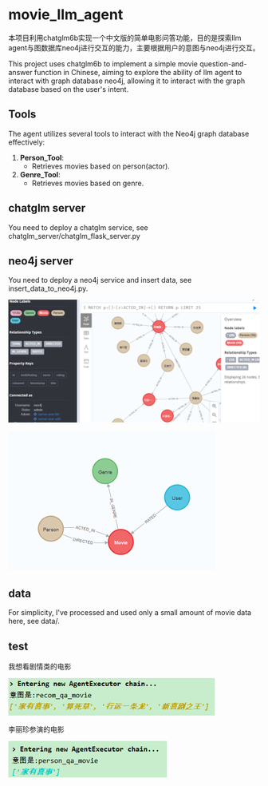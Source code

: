 # movie_llm_agent
本项目利用chatglm6b实现一个中文版的简单电影问答功能，目的是探索llm agent与图数据库neo4j进行交互的能力，主要根据用户的意图与neo4j进行交互。

This project uses chatglm6b to implement a simple movie question-and-answer function in Chinese, aiming to explore the ability of llm agent to interact with graph database neo4j,
allowing it to interact with the graph database based on the user's intent.

## Tools
The agent utilizes several tools to interact with the Neo4j graph database effectively:

1. **Person_Tool**:
   - Retrieves movies based on person(actor).
2. **Genre_Tool**:
   - Retrieves movies based on genre.

## chatglm server
You need to deploy a chatglm service, see chatglm_server/chatglm_flask_server.py

## neo4j server
You need to deploy a neo4j service and insert data, see insert_data_to_neo4j.py.

![](img/1.png) 

![](img/2.png) 
## data
For simplicity, I've processed and used only a small amount of movie data here, see data/.

## test
我想看剧情类的电影

![](img/3.png) 

李丽珍参演的电影

![](img/4.png) 

